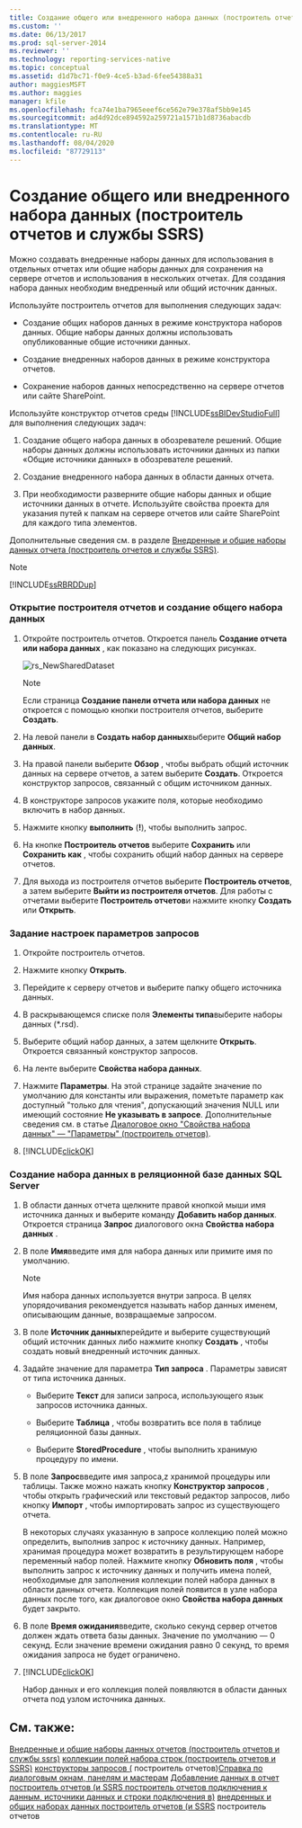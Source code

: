 ```yaml
---
title: Создание общего или внедренного набора данных (построитель отчетов и службы SSRS) | Документация Майкрософт
ms.custom: ''
ms.date: 06/13/2017
ms.prod: sql-server-2014
ms.reviewer: ''
ms.technology: reporting-services-native
ms.topic: conceptual
ms.assetid: d1d7bc71-f0e9-4ce5-b3ad-6fee54388a31
author: maggiesMSFT
ms.author: maggies
manager: kfile
ms.openlocfilehash: fca74e1ba7965eeef6ce562e79e378af5bb9e145
ms.sourcegitcommit: ad4d92dce894592a259721a1571b1d8736abacdb
ms.translationtype: MT
ms.contentlocale: ru-RU
ms.lasthandoff: 08/04/2020
ms.locfileid: "87729113"
---
```

# <a name="create-a-shared-dataset-or-embedded-dataset-report-builder-and-ssrs"></a>Создание общего или внедренного набора данных (построитель отчетов и службы SSRS)
  Можно создавать внедренные наборы данных для использования в отдельных отчетах или общие наборы данных для сохранения на сервере отчетов и использования в нескольких отчетах. Для создания набора данных необходим внедренный или общий источник данных.

 Используйте построитель отчетов для выполнения следующих задач:

-   Создание общих наборов данных в режиме конструктора наборов данных. Общие наборы данных должны использовать опубликованные общие источники данных.

-   Создание внедренных наборов данных в режиме конструктора отчетов.

-   Сохранение наборов данных непосредственно на сервере отчетов или сайте SharePoint.

 Используйте конструктор отчетов среды [!INCLUDE[ssBIDevStudioFull](../../includes/ssbidevstudiofull-md.md)] для выполнения следующих задач:

1.  Создание общего набора данных в обозревателе решений. Общие наборы данных должны использовать источники данных из папки «Общие источники данных» в обозревателе решений.

2.  Создание внедренного набора данных в области данных отчета.

3.  При необходимости разверните общие наборы данных и общие источники данных в отчете. Используйте свойства проекта для указания путей к папкам на сервере отчетов или сайте SharePoint для каждого типа элементов.

 Дополнительные сведения см. в разделе [Внедренные и общие наборы данных отчета (построитель отчетов и службы SSRS)](report-embedded-datasets-and-shared-datasets-report-builder-and-ssrs.md).

> [!NOTE]
>  [!INCLUDE[ssRBRDDup](../../includes/ssrbrddup-md.md)]

### <a name="to-open-report-builder-and-create-a-shared-dataset"></a>Открытие построителя отчетов и создание общего набора данных

1.  Откройте построитель отчетов. Откроется панель **Создание отчета или набора данных** , как показано на следующих рисунках.

     ![rs_NewSharedDataset](../media/rs-newshareddataset.gif "rs_NewSharedDataset")

    > [!NOTE]
    >   Если страница **Создание панели отчета или набора данных** не откроется с помощью кнопки построителя отчетов, выберите **Создать**.

2.  На левой панели в **Создать набор данных**выберите **Общий набор данных**.

3.  На правой панели выберите **Обзор** , чтобы выбрать общий источник данных на сервере отчетов, а затем выберите **Создать**. Откроется конструктор запросов, связанный с общим источником данных.

4.  В конструкторе запросов укажите поля, которые необходимо включить в набор данных.

5.  Нажмите кнопку **выполнить** (**!**), чтобы выполнить запрос.

6.  На кнопке **Построитель отчетов** выберите **Сохранить** или **Сохранить как** , чтобы сохранить общий набор данных на сервере отчетов.

7.  Для выхода из построителя отчетов выберите **Построитель отчетов**, а затем выберите **Выйти из построителя отчетов**. Для работы с отчетами выберите **Построитель отчетов**и нажмите кнопку **Создать** или **Открыть**.

### <a name="to-set-query-parameter-options"></a>Задание настроек параметров запросов

1.  Откройте построитель отчетов.

2.  Нажмите кнопку **Открыть**.

3.  Перейдите к серверу отчетов и выберите папку общего источника данных.

4.  В раскрывающемся списке поля **Элементы типа**выберите наборы данных (*.rsd).

5.  Выберите общий набор данных, а затем щелкните **Открыть**. Откроется связанный конструктор запросов.

6.  На ленте выберите **Свойства набора данных**.

7.  Нажмите **Параметры**. На этой странице задайте значение по умолчанию для константы или выражения, пометьте параметр как доступный "только для чтения", допускающий значения NULL или имеющий состояние **Не указывать в запросе**. Дополнительные сведения см. в статье [Диалоговое окно "Свойства набора данных" — "Параметры" (построитель отчетов)](../dataset-properties-dialog-box-parameters-report-builder.md).

8.  [!INCLUDE[clickOK](../../../includes/clickok-md.md)]


### <a name="to-create-a-dataset-from-a-sql-server-relational-database"></a>Создание набора данных в реляционной базе данных SQL Server

1.  В области данных отчета щелкните правой кнопкой мыши имя источника данных и выберите команду **Добавить набор данных**. Откроется страница **Запрос** диалогового окна **Свойства набора данных** .

2.  В поле **Имя**введите имя для набора данных или примите имя по умолчанию.

    > [!NOTE]
    >  Имя набора данных используется внутри запроса. В целях упорядочивания рекомендуется называть набор данных именем, описывающим данные, возвращаемые запросом.

3.  В поле **Источник данных**перейдите и выберите существующий общий источник данных либо нажмите кнопку **Создать** , чтобы создать новый внедренный источник данных.

4.  Задайте значение для параметра **Тип запроса** . Параметры зависят от типа источника данных.

    -   Выберите **Текст** для записи запроса, использующего язык запросов источника данных.

    -   Выберите **Таблица** , чтобы возвратить все поля в таблице реляционной базы данных.

    -   Выберите **StoredProcedure** , чтобы выполнить хранимую процедуру по имени.

5.  В поле **Запрос**введите имя запроса,z хранимой процедуры или таблицы. Также можно нажать кнопку **Конструктор запросов** , чтобы открыть графический или текстовый редактор запросов, либо кнопку **Импорт** , чтобы импортировать запрос из существующего отчета.

     В некоторых случаях указанную в запросе коллекцию полей можно определить, выполнив запрос к источнику данных. Например, хранимая процедура может возвратить в результирующем наборе переменный набор полей. Нажмите кнопку **Обновить поля** , чтобы выполнить запрос к источнику данных и получить имена полей, необходимые для заполнения коллекции полей набора данных в области данных отчета. Коллекция полей появится в узле набора данных после того, как диалоговое окно **Свойства набора данных** будет закрыто.

6.  В поле **Время ожидания**введите, сколько секунд сервер отчетов должен ждать ответа базы данных. Значение по умолчанию — 0 секунд. Если значение времени ожидания равно 0 секунд, то время ожидания запроса не будет ограничено.

7.  [!INCLUDE[clickOK](../../../includes/clickok-md.md)]

     Набор данных и его коллекция полей появляются в области данных отчета под узлом источника данных.

## <a name="see-also"></a>См. также:
 [Внедренные и общие наборы данных отчетов &#40;построитель отчетов и службы ssrs&#41;](report-embedded-datasets-and-shared-datasets-report-builder-and-ssrs.md) [коллекции полей набора строк &#40;построитель отчетов и SSRS&#41;](dataset-fields-collection-report-builder-and-ssrs.md) [конструкторы запросов &#40;](../query-designers-report-builder.md) построитель отчетов&#41;[Справка по диалоговым окнам, панелям и мастерам](../report-builder-help-for-dialog-boxes-panes-and-wizards.md) [Добавление данных в отчет построитель отчетов &#40;и SSRS построитель отчетов подключения к](report-datasets-ssrs.md) [данным, источники данных и строки подключения в&#41;](../data-connections-data-sources-and-connection-strings-in-report-builder.md) [внедренных и общих наборах данных построитель отчетов &#40;и SSRS](embedded-and-shared-datasets-report-builder-and-ssrs.md) построитель отчетов


